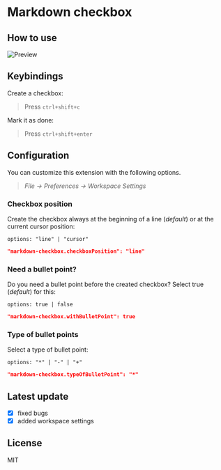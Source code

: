 # Markdown checkbox

## How to use

![Preview](https://raw.githubusercontent.com/PKief/vscode-extension-markdown-checkbox/withimages/images/preview.gif)

## Keybindings
Create a checkbox:

> Press `ctrl+shift+c`

Mark it as done:

> Press `ctrl+shift+enter`


## Configuration
You can customize this extension with the following options.

> *File -> Preferences -> Workspace Settings*

### Checkbox position
Create the checkbox always at the beginning of a line (*default*) or at the current cursor position:

    options: "line" | "cursor"

```json
"markdown-checkbox.checkboxPosition": "line"
```

### Need a bullet point?
Do you need a bullet point before the created checkbox? Select true (*default*) for this:

    options: true | false

```json
"markdown-checkbox.withBulletPoint": true
```

### Type of bullet points
Select a type of bullet point:

    options: "*" | "-" | "+"
  
```json
"markdown-checkbox.typeOfBulletPoint": "*"
```

## Latest update

+ [X] fixed bugs
+ [X] added workspace settings 

## License
MIT